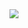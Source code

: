 <img src="https://thumbs.gfycat.com/BitesizedMiniatureAustralianshelduck-size_restricted.gif" style="display: flex; justify-content: center;" />
